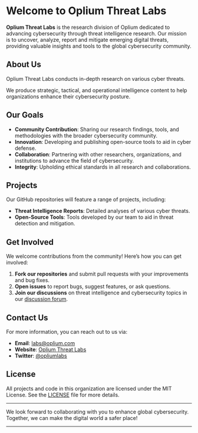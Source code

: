 # Welcome to Oplium Threat Labs

**Oplium Threat Labs** is the research division of Oplium dedicated to advancing cybersecurity through threat intelligence research. Our mission is to uncover, analyze, report and mitigate emerging digital threats, providing valuable insights and tools to the global cybersecurity community.

## About Us

Oplium Threat Labs conducts in-depth research on various cyber threats.

We produce strategic, tactical, and operational intelligence content to help organizations enhance their cybersecurity posture.

## Our Goals

- **Community Contribution**: Sharing our research findings, tools, and methodologies with the broader cybersecurity community.
- **Innovation**: Developing and publishing open-source tools to aid in cyber defense.
- **Collaboration**: Partnering with other researchers, organizations, and institutions to advance the field of cybersecurity.
- **Integrity**: Upholding ethical standards in all research and collaborations.

## Projects

Our GitHub repositories will feature a range of projects, including:
- **Threat Intelligence Reports**: Detailed analyses of various cyber threats.
- **Open-Source Tools**: Tools developed by our team to aid in threat detection and mitigation.

## Get Involved

We welcome contributions from the community! Here’s how you can get involved:
1. **Fork our repositories** and submit pull requests with your improvements and bug fixes.
2. **Open issues** to report bugs, suggest features, or ask questions.
3. **Join our discussions** on threat intelligence and cybersecurity topics in our [discussion forum](https://github.com/orgs/OpliumThreatLabs/discussions).

## Contact Us

For more information, you can reach out to us via:
- **Email**: [labs@oplium.com](mailto:labs@oplium.com)
- **Website**: <a href="https://oplium.com/threatlabs" target="_blank">Oplium Threat Labs</a>
- **Twitter**: <a href="https://x.com/opliumlabs" target="_blank">@opliumlabs</a>

## License

All projects and code in this organization are licensed under the MIT License. See the [LICENSE](LICENSE) file for more details.

---

We look forward to collaborating with you to enhance global cybersecurity. Together, we can make the digital world a safer place!

---
